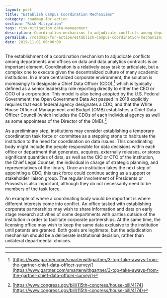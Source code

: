 ```yaml
---
layout: post
title: "Establish Campus Coordination Mechanisms"
category: roadmap-for-action
section: "Risk Mitigation"
tags: risk-mitigation data-management
description: Coordination mechanisms to adjudicate conflicts among departments and offices will become key as increasing volumes of data are collected across campuses and data analytics tools are deployed.
permalink: /roadmap-for-action/establish-campus-coordination-mechanisms
date: 2019-11-01 06:00:00
---
```


The establishment of a coordination mechanism to adjudicate conflicts among departments and offices on data and data analytics contracts is an important element. Coordination is a relatively easy task to articulate, but a complex one to execute given the decentralized culture of many academic institutions. In a more centralized corporate environment, the solution is increasingly to designate a Chief Data Officer (CDO),[^6] which is typically defined as a senior leadership role reporting directly to either the CEO or COO of a corporation. This model is also being adopted by the U.S. Federal Government: the Open Government Data Act passed in 2018 explicitly requires that each federal agency designates a CDO, and that the White House Office of Management and Budget (OMB) establishes a Chief Data Officer Council (which includes the CDOs of each individual agency as well as some appointees of the Director of the OMB).[^7]

As a preliminary step, institutions may consider establishing a temporary coordination task force or committee as a stepping stone to habituate the institution to the need for coordination on data issues. This coordinating body might include the people responsible for data decisions within each office or department that generates, acquires, externally releases, or stores significant quantities of data, as well as the CIO or CTO of the institution, the Chief Legal Counsel, the individual in charge of strategic planning, and representatives of the library. Once an institution takes the next step of appointing a CDO, this task force could continue acting as a support or stakeholder liaison group. The regular involvement of Presidents or Provosts is also important, although they do not necessarily need to be members of the task force.

An example of where a coordinating body would be important is where different interests come into conflict. An office tasked with establishing corporate partnerships may wish to share information and data on early stage research activities of some departments with parties outside of the institution in order to facilitate corporate partnerships. At the same time, the licensing office may wish to keep the same data exclusive to the institution until patents are granted. Both goals are legitimate, but the adjudication mechanism should be a deliberate institutional decision, rather than unilateral departmental choices.


***
[^6]: [https://www.gartner.com/smarterwithgartner/3-top-take-aways-from-the-gartner-chief-data-officer-survey/](https://www.gartner.com/smarterwithgartner/3-top-take-aways-from-the-gartner-chief-data-officer-survey/)
[^7]: [https://www.congress.gov/bill/115th-congress/house-bill/4174](https://www.congress.gov/bill/115th-congress/house-bill/4174)
